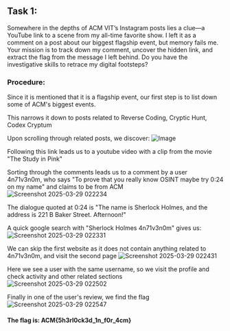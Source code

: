 ## Task 1: 
Somewhere in the depths of ACM VIT’s Instagram posts lies a clue—a YouTube link to a scene from my all-time favorite show. I left it as a comment on a post about our biggest flagship event, but memory fails me.
Your mission is to track down my comment, uncover the hidden link, and extract the flag from the message I left behind.
Do you have the investigative skills to retrace my digital footsteps?


### Procedure:
Since it is mentioned that it is a flagship event, our first step is to list down some of ACM's biggest events.

This narrows it down to posts related to Reverse Coding, Cryptic Hunt, Codex Cryptum

Upon scrolling through related posts, we discover:
![Image](https://github.com/user-attachments/assets/376fa88e-25aa-4446-bbe1-7276d83421e2)

Following this link leads us to a youtube video with a clip from the movie "The Study in Pink"

Sorting through the comments leads us to a comment by a user 4n71v3n0m, who says "To prove that you really know OSINT maybe try 0:24 on my name" and claims to be from ACM
![Screenshot 2025-03-29 022234](https://github.com/user-attachments/assets/24e19f5b-dcda-4451-a76c-4e5a23fdd768)

The dialogue quoted at 0:24 is "The name is Sherlock Holmes, and the address is 221 B Baker Street. Afternoon!"

A quick google search with "Sherlock Holmes 4n71v3n0m" gives us:
![Screenshot 2025-03-29 022331](https://github.com/user-attachments/assets/c0046912-10ca-4339-91e1-0e4ac1a8d466)

We can skip the first website as it does not contain anything related to 4n71v3n0m, and visit the second page
![Screenshot 2025-03-29 022431](https://github.com/user-attachments/assets/d2dc253e-9a9f-476f-a40f-e10e09c09cbe)

Here we see a user with the same username, so we visit the profile and check activity and other related sections
![Screenshot 2025-03-29 022502](https://github.com/user-attachments/assets/25280d5d-9863-4025-a6e7-67963cf696f0)

Finally in one of the user's review, we find the flag
![Screenshot 2025-03-29 022547](https://github.com/user-attachments/assets/8835a9dc-74b7-417e-803f-81dc86ef7b2e)


#### The flag is: ACM{5h3rl0ck3d_1n_f0r_4cm}


